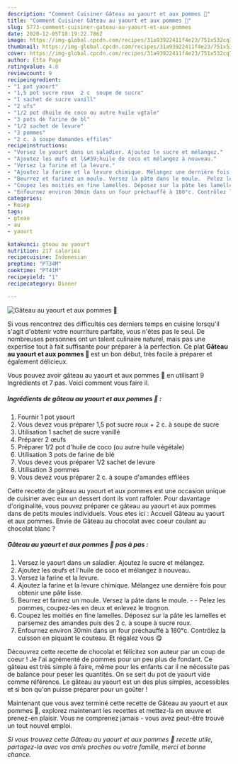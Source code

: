 ```yaml
---
description: "Comment Cuisiner Gâteau au yaourt et aux pommes 🍏"
title: "Comment Cuisiner Gâteau au yaourt et aux pommes 🍏"
slug: 5773-comment-cuisiner-gateau-au-yaourt-et-aux-pommes
date: 2020-12-05T18:19:22.786Z
image: https://img-global.cpcdn.com/recipes/31a93922411f4e23/751x532cq70/gateau-au-yaourt-et-aux-pommes-🍏-photo-principale-de-la-recette.jpg
thumbnail: https://img-global.cpcdn.com/recipes/31a93922411f4e23/751x532cq70/gateau-au-yaourt-et-aux-pommes-🍏-photo-principale-de-la-recette.jpg
cover: https://img-global.cpcdn.com/recipes/31a93922411f4e23/751x532cq70/gateau-au-yaourt-et-aux-pommes-🍏-photo-principale-de-la-recette.jpg
author: Etta Page
ratingvalue: 4.8
reviewcount: 9
recipeingredient:
- "1 pot yaourt"
- "1,5 pot sucre roux  2 c  soupe de sucre"
- "1 sachet de sucre vanill"
- "2 ufs"
- "1/2 pot dhuile de coco ou autre huile vgtale"
- "3 pots de farine de bl"
- "1/2 sachet de levure"
- "3 pommes"
- "2 c. à soupe damandes effiles"
recipeinstructions:
- "Versez le yaourt dans un saladier. Ajoutez le sucre et mélangez."
- "Ajoutez les œufs et l&#39;huile de coco et mélangez à nouveau."
- "Versez la farine et la levure."
- "Ajoutez la farine et la levure chimique. Mélangez une dernière fois pour obtenir une pâte lisse."
- "Beurrez et farinez un moule. Versez la pâte dans le moule.  Pelez les pommes, coupez-les en deux et enlevez le trognon."
- "Coupez les moitiés en fine lamelles. Déposez sur la pâte les lamelles et parsemez des amandes puis des 2 c. à soupe à sucre roux."
- "Enfournez environ 30min dans un four préchauffé à 180°c. Contrôlez la cuisson en piquant le couteau. Et régalez vous 😋"
categories:
- Resep
tags:
- gteau
- au
- yaourt

katakunci: gteau au yaourt 
nutrition: 217 calories
recipecuisine: Indonesian
preptime: "PT34M"
cooktime: "PT41M"
recipeyield: "1"
recipecategory: Dinner

---
```



![Gâteau au yaourt et aux pommes 🍏](https://img-global.cpcdn.com/recipes/31a93922411f4e23/751x532cq70/gateau-au-yaourt-et-aux-pommes-🍏-photo-principale-de-la-recette.jpg)

Si vous rencontrez des difficultés ces derniers temps en cuisine lorsqu'il s'agit d'obtenir votre nourriture parfaite, vous n'êtes pas le seul. De nombreuses personnes ont un talent culinaire naturel, mais pas une expertise tout à fait suffisante pour préparer à la perfection. Ce plat <strong> Gâteau au yaourt et aux pommes 🍏 </strong> est un bon début, très facile à préparer et également délicieux.

<!--inarticleads1-->

Vous pouvez avoir gâteau au yaourt et aux pommes 🍏 en utilisant 9 Ingrédients et 7 pas. Voici comment vous faire il.

##### Ingrédients de gâteau au yaourt et aux pommes 🍏 :

1. Fournir 1 pot yaourt
1. Vous devez vous préparer 1,5 pot sucre roux + 2 c. à soupe de sucre
1. Utilisation 1 sachet de sucre vanillé
1. Préparer 2 œufs
1. Préparer 1/2 pot d&#39;huile de coco (ou autre huile végétale)
1. Utilisation 3 pots de farine de blé
1. Vous devez vous préparer 1/2 sachet de levure
1. Utilisation 3 pommes
1. Vous devez vous préparer 2 c. à soupe d&#39;amandes effilées


Cette recette de gâteau au yaourt et aux pommes est une occasion unique de cuisiner avec eux un dessert dont ils vont raffoler. Pour davantage d&#39;originalité, vous pouvez préparer ce gâteau au yaourt et aux pommes dans de petits moules individuels. Vous etes ici : Accueil Gâteau au yaourt et aux pommes. Envie de Gâteau au chocolat avec coeur coulant au chocolat blanc ? 

<!--inarticleads2-->

##### Gâteau au yaourt et aux pommes 🍏 pas à pas :

1. Versez le yaourt dans un saladier. Ajoutez le sucre et mélangez.
1. Ajoutez les œufs et l&#39;huile de coco et mélangez à nouveau.
1. Versez la farine et la levure.
1. Ajoutez la farine et la levure chimique. Mélangez une dernière fois pour obtenir une pâte lisse.
1. Beurrez et farinez un moule. Versez la pâte dans le moule. -  - Pelez les pommes, coupez-les en deux et enlevez le trognon.
1. Coupez les moitiés en fine lamelles. Déposez sur la pâte les lamelles et parsemez des amandes puis des 2 c. à soupe à sucre roux.
1. Enfournez environ 30min dans un four préchauffé à 180°c. Contrôlez la cuisson en piquant le couteau. Et régalez vous 😋


Découvrez cette recette de chocolat et félicitez son auteur par un coup de coeur ! Je l&#39;ai agrémenté de pommes pour un peu plus de fondant. Ce gâteau est très simple à faire, même pour les enfants car il ne nécessite pas de balance pour peser les quantités. On se sert du pot de yaourt vide comme référence. Le gâteau au yaourt est un des plus simples, accessibles et si bon qu&#39;on puisse préparer pour un goûter ! 

<!--inarticleads1-->

<p>
Maintenant que vous avez terminé cette recette de Gâteau au yaourt et aux pommes 🍏, explorez maintenant les recettes et mettez-la en œuvre et prenez-en plaisir. Vous ne comprenez jamais - vous avez peut-être trouvé un tout nouvel emploi.
</p>

<p>
<i>Si vous trouvez cette Gâteau au yaourt et aux pommes 🍏 recette utile, partagez-la avec vos amis proches ou votre famille, merci et bonne chance.</i>
</p>

